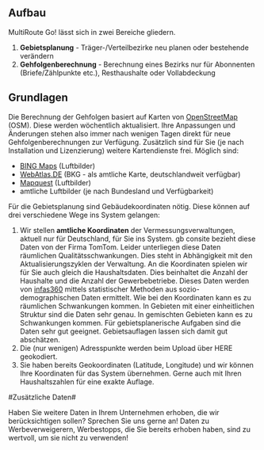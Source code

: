 
## Aufbau 

MultiRoute Go! lässt sich in zwei Bereiche gliedern.

1. **Gebietsplanung** - Träger-/Verteilbezirke neu planen oder bestehende verändern
2.  **Gehfolgenberechnung** - Berechnung eines Bezirks nur für Abonnenten (Briefe/Zählpunkte etc.), Resthaushalte oder Vollabdeckung


## Grundlagen

Die Berechnung der Gehfolgen basiert auf Karten von [OpenStreetMap](https://www.openstreetmap.org) (OSM). Diese werden wöchentlich aktualisiert. Ihre Anpassungen und Änderungen stehen also immer nach wenigen Tagen direkt für neue Gehfolgenberechnungen zur Verfügung. <!-- Bei InHouse Kunden Zusatzmodul "Straßensperrung -->
Zusätzlich sind für Sie (je nach Installation und Lizenzierung) weitere Kartendienste frei. Möglich sind:

* [BING Maps](https://www.bing.com/maps) (Luftbilder)
* [WebAtlas.DE](https://gdz.bkg.bund.de/) (BKG - als amtliche Karte, deutschlandweit verfügbar)
* [Mapquest](https://www.mapquest.com/) (Luftbilder)
* amtliche Luftbilder (je nach Bundesland und Verfügbarkeit)

Für die Gebietsplanung sind Gebäudekoordinaten nötig. Diese können auf drei verschiedene Wege ins System gelangen:

1. Wir stellen **amtliche Koordinaten** der Vermessungsverwaltungen, aktuell nur für Deutschland, für Sie ins System. gb consite bezieht diese Daten von der Firma TomTom. Leider unterliegen diese Daten räumlichen Qualitätsschwankungen. Dies steht in Abhängigkeit mit den Aktualisierungszyklen der Verwaltung. 
An die Koordinaten spielen wir für Sie auch gleich die Haushaltsdaten. Dies beinhaltet die Anzahl der Haushalte und die Anzahl der Gewerbebetriebe. Dieses Daten werden von [infas360](https://www.infas360.de/) mittels statistischer Methoden aus sozio-demographischen Daten ermittelt. Wie bei den Koordinaten kann es zu räumlichen Schwankungen kommen. In Gebieten mit einer einheitlichen Struktur sind die Daten sehr genau. In gemischten Gebieten kann es zu Schwankungen kommen. Für gebietsplanerische Aufgaben sind die Daten sehr gut geeignet. Gebietsauflagen lassen sich damit gut abschätzen. 
2. Die (nur wenigen) Adresspunkte werden beim Upload über HERE geokodiert.
3. Sie haben bereits Geokoordinaten (Latitude, Longitude) und wir können Ihre Koordinaten für das System übernehmen. Gerne auch mit Ihren Haushaltszahlen für eine exakte Auflage.

#Zusätzliche Daten#

Haben Sie weitere Daten in Ihrem Unternehmen erhoben, die wir berücksichtigen sollen? Sprechen Sie uns gerne an! Daten zu Werbeverweigerern, Werbestopps, die Sie bereits erhoben haben, sind zu wertvoll, um sie nicht zu verwenden!

